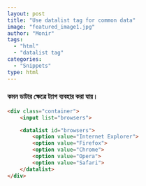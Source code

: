 ```yaml
---
layout: post
title: "Use datalist tag for common data"
image: "featured_image1.jpg"
author: "Monir"
tags:
  - "html"
  - "datalist tag"
categories:
  - "Snippets"
type: html  
---
```


### কমন ডাটার ক্ষেত্রে ট্যাগ ব্যবহার করা যায়।


<!--more-->


```html
<div class="container">
	<input list="browsers">

	<datalist id="browsers">
		<option value="Internet Explorer">
		<option value="Firefox">
		<option value="Chrome">
		<option value="Opera">
		<option value="Safari">
	</datalist>
</div>
```
